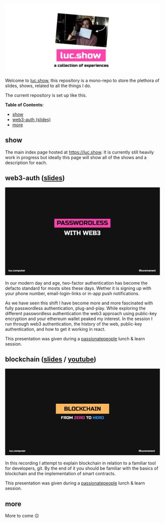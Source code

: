 
![](assets/banner.png)

Welcome to [luc.show](https://luc.show/), this repository is a mono-repo to store the plethora of slides, shows, related to all the things I do.

The current repository is set up like this.

<b>Table of Contents:</b>
- [show](#show)
- [web3-auth (slides)](#web3-auth-slides)
- [more](#more)

## show

The main index page hosted at <https://luc.show>. It is currently still heavily work in progress but ideally this page will show all of the shows and a description for each.

## web3-auth ([slides](https://luc.show/web3-auth/))

[![](assets/web3-auth.png)](https://luc.show/web3-auth/)

In our modern day and age, two-factor authentication has become the defacto standard for mosts sites these days. Wether it is signing up with your phone number, email-login-links or in-app push notifications.

As we have seen this shift I have become more and more fascinated with fully passwordless authentication, plug-and-play. While exploring the different passwordless authentication the web3 approach using public-key encryption and your ethereum wallet peaked my interest. In the session I run through web3 authentication, the history of the web, public-key authentication, and how to get it working in react.

This presentation was given during a [passionatepeople](https://passionatepeople.io) lunch & learn session.

## blockchain ([slides](https://luc.show/blockchain/) / [youtube](https://www.youtube.com/watch?v=2uU5_f3shQE))

[![](assets/blockchain.png)](https://luc.show/blockchain/)

In this recording I attempt to explain blockchain in relation to a familiar tool for developers, git. By the end of it you should be familiar with the basics of blockchain and the implementation of smart contracts.


This presentation was given during a [passionatepeople](https://passionatepeople.io) lunch & learn session.

## more

More to come :wink: